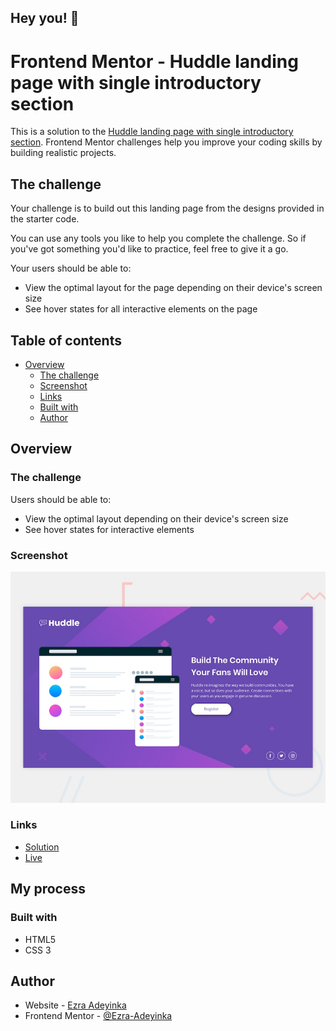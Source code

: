 ## Hey you! 👋

# Frontend Mentor - Huddle landing page with single introductory section

This is a solution to the [Huddle landing page with single introductory section](https://www.frontendmentor.io/challenges/huddle-landing-page-with-a-single-introductory-section-B_2Wvxgi0/). Frontend Mentor challenges help you improve your coding skills by building realistic projects. 

## The challenge

Your challenge is to build out this landing page from the designs provided in the starter code.

You can use any tools you like to help you complete the challenge. So if you've got something you'd like to practice, feel free to give it a go.

Your users should be able to: 

- View the optimal layout for the page depending on their device's screen size
- See hover states for all interactive elements on the page

## Table of contents

- [Overview](#overview)
  - [The challenge](#the-challenge)
  - [Screenshot](#screenshot)
  - [Links](#links)
  - [Built with](#built-with)
  - [Author](#author)


## Overview

### The challenge

Users should be able to:

- View the optimal layout depending on their device's screen size
- See hover states for interactive elements

### Screenshot

![Design preview for the Huddle landing page with single introductory section](./design/desktop-preview.jpg)


### Links

- [Solution]()
- [Live](https://ezra-huddle.netlify.app/)

## My process

### Built with

- HTML5
- CSS 3

## Author

- Website - [Ezra Adeyinka](https://ng.linkedin.com/in/ezra-adeyinka)
- Frontend Mentor - [@Ezra-Adeyinka](https://www.frontendmentor.io/profile/adeyinkaezra123)
